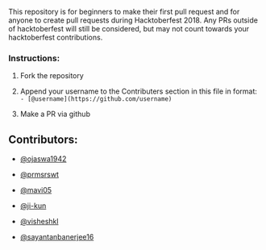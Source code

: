 This repository is for beginners to make their first pull request and for anyone to create pull requests during Hacktoberfest 2018. Any PRs outside of hacktoberfest will still be considered, but may not count towards your hacktoberfest contributions.

### Instructions:

1. Fork the repository

2. Append your username to the Contributers section in this file in format:
	`- [@username](https://github.com/username)`
3. Make a PR via github

## Contributors:

- [@ojaswa1942](https://github.com/ojaswa1942)

- [@prmsrswt](https://github.com/prmsrswt)

- [@mavi05](https://github.com/mavi05)

- [@ji-kun](https://github.com/ji-kun)

- [@visheshkl](https://github.com/visheshkl)

- [@sayantanbanerjee16](https://github.com/sayantanbanerjee16)

